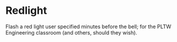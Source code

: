 # Redlight

Flash a red light user specified minutes before the bell;
for the PLTW Engineering classroom (and others, should they wish).

